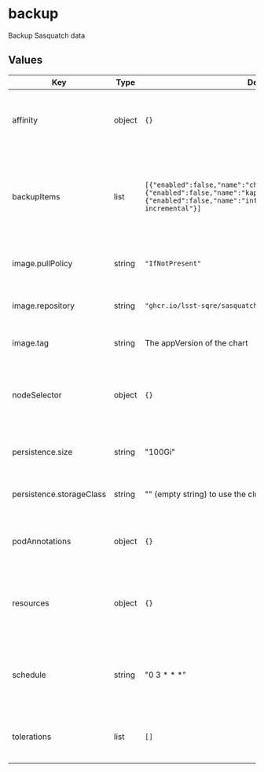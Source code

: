 # backup

Backup Sasquatch data

## Values

| Key | Type | Default | Description |
|-----|------|---------|-------------|
| affinity | object | `{}` | Affinity rules for the backups deployment pod |
| backupItems | list | `[{"enabled":false,"name":"chronograf","retention_days":7},{"enabled":false,"name":"kapacitor","retention_days":7},{"enabled":false,"name":"influxdb-enterprise-incremental"}]` | List of items to backup, must match the names in the sasquatch backup script |
| image.pullPolicy | string | `"IfNotPresent"` | Pull policy for the backups image |
| image.repository | string | `"ghcr.io/lsst-sqre/sasquatch"` | Image to use in the backups deployment |
| image.tag | string | The appVersion of the chart | Tag of image to use |
| nodeSelector | object | `{}` | Node selection rules for the backups deployment pod |
| persistence.size | string | "100Gi" | Size of the data store to request, if enabled |
| persistence.storageClass | string | "" (empty string) to use the cluster default storage class | Storage class to use for the backups |
| podAnnotations | object | `{}` | Annotations for the backups deployment pod |
| resources | object | `{}` | Resource limits and requests for the backups deployment pod |
| schedule | string | "0 3 * * *" | Schedule for executing the sasquatch backup script |
| tolerations | list | `[]` | Tolerations for the backups deployment pod |
